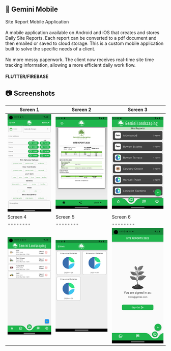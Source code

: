 ## :evergreen_tree: Gemini Mobile
Site Report Mobile Application
<br>
<br>
A mobile application available on Android and iOS that creates and stores Daily Site Reports. Each report can be converted to a pdf document and then emailed or saved to cloud storage. This is a custom mobile application built to solve the specific needs of a client. 
<br>
<br>
No more messy paperwork. The client now receives real-time site time tracking information, allowing a more efficient daily work flow.

#### FLUTTER/FIREBASE
## :camera: Screenshots
| Screen 1 | Screen 2 | Screen 3 |
| -------- | -------- | -------- |
| ![Screenshot 1](https://github.com/T-Pirozzini/Gemini-Landscaping-Flutter-App/blob/main/assets/Screenshot_1700869324.png?raw=true) | ![Screenshot 2](https://github.com/T-Pirozzini/Gemini-Landscaping-Flutter-App/blob/main/assets/Screenshot_1682121267.png?raw=true) | ![Screenshot 3](https://github.com/T-Pirozzini/Gemini-Landscaping-Flutter-App/blob/main/assets/Screenshot_1682121223.png?raw=true) |
| Screen 4 | Screen 5 | Screen 6 |
| -------- | -------- | -------- |
| ![Screenshot 4](https://github.com/T-Pirozzini/Gemini-Landscaping-Flutter-App/blob/main/assets/Screenshot_1691106657.png?raw=true) | ![Screenshot 5](https://github.com/T-Pirozzini/Gemini-Landscaping-Flutter-App/blob/main/assets/Screenshot_1682121242.png?raw=true) | ![Screenshot 6](https://raw.githubusercontent.com/T-Pirozzini/gem-privacy/2fe768c8488cb96858c6ccd5ba3421b83e04c09e/Screenshot_1680139946.png) |

